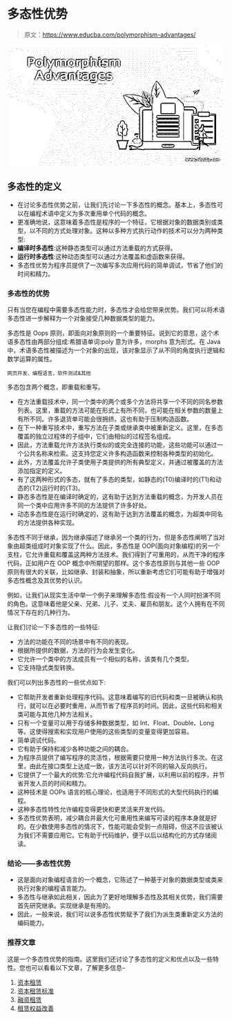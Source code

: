# 多态性优势

> 原文：<https://www.educba.com/polymorphism-advantages/>

![Polymorphism Advantages](img/b085dc67823864372ab04fec0aed8369.png)



## 多态性的定义

*   在讨论多态性优势之前，让我们先讨论一下多态性的概念。基本上，多态性可以在编程术语中定义为多次重用单个代码的概念。
*   更准确地说，这意味着多态性是程序的一个特征，它根据对象的数据类别或类型，以不同的方式处理对象。这种以多种方式执行动作的技术可以分为两种类型:
*   **编译时多态性**:这种静态类型可以通过方法重载的方式获得。
*   **运行时多态性**:这种动态类型可以通过方法覆盖和虚函数来获得。
*   多态性优势为程序员提供了一次编写多次应用代码的简单调试，节省了他们的时间和精力。

### 多态性的优势

只有当您在编程中需要多态性能力时，多态性才会给您带来优势。我们可以将术语多态性进一步解释为一个对象接受几种数据类型的能力。

多态性是 Oops 原则，即面向对象原则的一个重要特征。说到它的意思，这个术语多态性由两部分组成:希腊语单词:poly 意为许多，morphs 意为形式。在 Java 中，术语多态性被描述为一个对象的出现，该对象显示了从不同的角度执行逻辑和数学运算的属性。

<small>网页开发、编程语言、软件测试&其他</small>

多态包含两个概念，即重载和重写。

*   在方法重载技术中，同一个类中的两个或多个方法将共享一个不同的同名参数列表。这里，重载的方法可能在形式上有所不同，也可能在相关参数的数量上有所不同。许多退货单可能会很拥挤。这也有助于压制构造函数。
*   在下一种重写技术中，重写方法在子类或继承类中被重新定义。这里，在多态覆盖的独立过程体的子组中，它们由相似的过程签名组成。
*   因此，方法重载允许方法执行类似的或完全连接的功能，这些功能可以通过一个公共名称来检索。这支持您定义许多构造函数来控制各种类型的初始化。
*   此外，方法覆盖允许子类使用子类提供的所有典型定义，并通过被覆盖的方法添加指定的定义。
*   有了这两种形式的多态，就有了多态的类型，如静态的(T0)编译时的(T1)和动态的(T2)运行时的(T3)。
*   静态多态性是在编译时确定的，这有助于达到方法重载的概念，为开发人员在同一个类中应用许多不同的方法提供了许多好处。
*   动态多态性是在运行时确定的，这有助于达到方法覆盖的概念，为超类中同名的方法提供各种实现。

多态性不同于继承，因为继承描述了继承另一个类的行为，但是多态性阐明了当对象由超类组成时对象实现了什么。因此，多态性是 OOP(面向对象编程)的另一个支柱，它允许重载和覆盖这两种方法技术。我们得到了可重用的，从而干净的程序代码，正如用户在 OOP 概念中所期望的那样。这个多态性原则与其他一些 OOP 原则有很大的关联，比如继承、封装和抽象，所以重新考虑它们可能有助于增强对多态性概念及其优势的认识。

例如，让我们从现实生活中举一个例子来理解多态性:假设有一个人同时扮演不同的角色。这意味着他是父亲、兄弟、儿子、丈夫、雇员和朋友。这个人拥有在不同情况下存在的几种行为。

让我们讨论一下多态性的一些特征:

*   方法的功能在不同的场景中有不同的表现。
*   根据所提供的数据，方法的行为会发生变化。
*   它允许一个类中的方法成员有一个相似的名称，该类有几个类型。
*   它支持隐式类型转换。

我们可以列出多态性的一些优点如下:

*   它帮助开发者重新处理程序代码。这意味着编写的旧代码和类一旦被确认和执行，就可以在必要时重用，从而节省了程序员的时间。因此，这些代码和相关类可能与其他几种方法相关。
*   只有一个变量可以用于存储多种数据类型，如 Int、Float、Double、Long 等。这使得搜索和实现用户使用的这些类型的变量变得更加容易。
*   简单调试代码。
*   它有助于保持和减少各种功能之间的耦合。
*   为程序员提供了编写程序的灵活性，根据需要只使用一种方法执行多次。在这里，由此在接口类型上达成一致，该方法可以针对不同的输入反向执行。
*   它提供了一个最大的优势:它允许编程代码自我扩展，以利用以前的程序，并节省开发人员的时间和精力。
*   这种技术是 OOPs 语言的核心理论，也适用于不同形式的大型代码执行的编程。
*   这种多态性特性允许编程变得更快和更灵活来开发代码。
*   多态性优势表明，减少耦合并最大化可重用性来编写可读的程序本身就是好的。在少数使用多态性的情况下，性能可能会受到一点阻碍，但这不应该被认为我们不需要应用它。它有助于代码维护，便于以后以结构化的方式存储阅读。

### 结论——多态性优势

*   这是面向对象编程语言的一个概念，它陈述了一种基于对象的数据类型或类来执行对象的编程语言能力。
*   多态性与继承如此相关，因此为了更好地理解多态性及其相关优势，我们需要首先研究继承。实现继承是有用的。
*   因此，一般来说，我们可以说多态性优势赋予了我们为派生类重新定义方法的编码能力。

### 推荐文章

这是一个多态性优势的指南。这里我们还讨论了多态性的定义和优点以及一些特性。您也可以看看以下文章，了解更多信息–

1.  [资本租赁](https://www.educba.com/capital-lease/)
2.  [资本租赁标准](https://www.educba.com/capital-lease-criteria/)
3.  [融资租赁](https://www.educba.com/finance-lease/)
4.  [租赁权益改善](https://www.educba.com/leasehold-improvement/)






